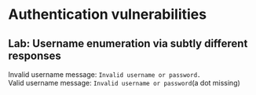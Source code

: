 # Authentication vulnerabilities

## Lab: Username enumeration via subtly different responses

Invalid username message: `Invalid username or password.`  
Valid username message: `Invalid username or password`(a dot missing)  


